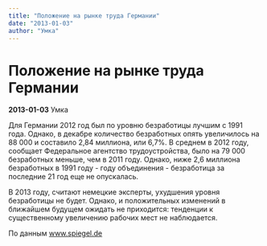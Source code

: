 ```yaml
---
title: "Положение на рынке труда Германии"
date: "2013-01-03"
author: "Умка"
---
```


# Положение на рынке труда Германии

**2013-01-03** Умка

Для Германии 2012 год был по уровню безработицы лучшим с 1991 года. Однако, в декабре количество безработных опять увеличилось на 88 000 и составило 2,84 миллиона, или 6,7%. В среднем в 2012 году, сообщает Федеральное агентство трудоустройства, было на 79 000 безработных меньше, чем в 2011 году. Однако, ниже 2,6 миллиона безработных в 1991 году - году объединения - безработица за последние 21 год еще не опускалась.

В 2013 году, считают немецкие эксперты, ухудшения уровня безработицы не будет. Однако, и положительных изменений в ближайшем будущем ожидать не приходится: тенденции к существенному увеличению рабочих мест не наблюдается.

По данным www.spiegel.de